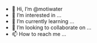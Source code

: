 - 👋 Hi, I’m @motiwater
- 👀 I’m interested in ...
- 🌱 I’m currently learning ...
- 💞️ I’m looking to collaborate on ...
- 📫 How to reach me ...

<!---
motiwater/motiwater is a ✨ special ✨ repository because its `README.md` (this file) appears on your GitHub profile.
You can click the Preview link to take a look at your changes.
--->
